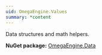 ```yaml
---
uid: OmegaEngine.Values
summary: *content
---
```

Data structures and math helpers.

**NuGet package:** [OmegaEngine.Data](https://www.nuget.org/packages/OmegaEngine.Data/)
